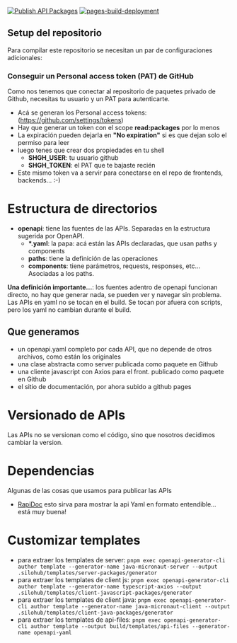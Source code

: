 [![Publish API Packages](https://github.com/silohub/product-apis/actions/workflows/packages-publish.yml/badge.svg)](https://github.com/silohub/product-apis/actions/workflows/packages-publish.yml)
[![pages-build-deployment](https://github.com/silohub/product-apis/actions/workflows/pages/pages-build-deployment/badge.svg?branch=gh-pages)](https://github.com/silohub/product-apis/actions/workflows/pages/pages-build-deployment)

## Setup del repositorio
Para compilar este repositorio se necesitan un par de configuraciones adicionales:
### Conseguir un Personal access token (PAT) de GitHub
Como nos tenemos que conectar al repositorio de paquetes privado de Github, necesitas tu usuario y un PAT para autenticarte.
- Acá se generan los Personal access tokens: (https://github.com/settings/tokens)
- Hay que generar un token con el scope **read:packages** por lo menos
- La expiración pueden dejarla en **"No expiration"** si es que dejan solo el permiso para leer
- luego tenes que crear dos propiedades en tu shell
  - **SHGH_USER**: tu usuario github
  - **SHGH_TOKEN**: el PAT que te bajaste recién
- Este mismo token va a servir para conectarse en el repo de frontends, backends... :-)

# Estructura de directorios
- **openapi**: tiene las fuentes de las APIs. Separadas en la estructura sugerida por OpenAPI.
  - __*.yaml__: la papa: acá están las APIs declaradas, que usan paths y components
  - **paths**: tiene la definición de las operaciones
  - **components**: tiene parámetros, requests, responses, etc... Asociadas a los paths.

**Una definición importante...**: los fuentes adentro de openapi funcionan directo, no hay que generar nada, se pueden ver y navegar sin problema. 
Las APIs en yaml no se tocan en el build. Se tocan por afuera con scripts, pero los yaml no cambian durante el build.

## Que generamos
- un openapi.yaml completo por cada API, que no depende de otros archivos, como están los originales
- una clase abstracta como server publicada como paquete en Github 
- una cliente javascript con Axios para el front. publicado como paquete en Github
- el sitio de documentación, por ahora subido a github pages

# Versionado de APIs
Las APIs no se versionan como el código, sino que nosotros decidimos cambiar la version. 

# Dependencias
Algunas de las cosas que usamos para publicar las APIs
- [RapiDoc](https://mrin9.github.io/RapiDoc/) esto sirva para mostrar la api Yaml en formato entendible... está muy buena!

# Customizar templates
- para extraer los templates de server: `pnpm exec openapi-generator-cli author template --generator-name java-micronaut-server --output .silohub/templates/server-packages/generator`
- para extraer los templates de client js: `pnpm exec openapi-generator-cli author template --generator-name typescript-axios --output .silohub/templates/client-javascript-packages/generator`
- para extraer los templates de client java: `pnpm exec openapi-generator-cli author template --generator-name java-micronaut-client --output .silohub/templates/client-java-packages/generator`
- para extraer los templates de api-files: `pnpm exec openapi-generator-cli author template --output build/templates/api-files --generator-name openapi-yaml`

